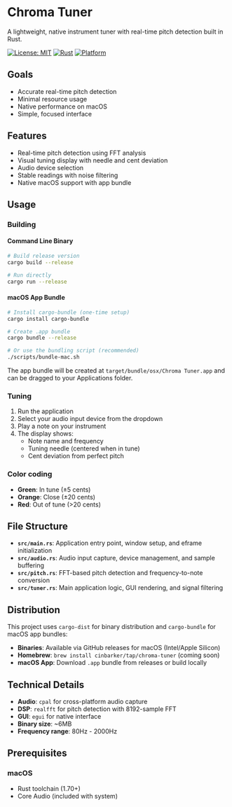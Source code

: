 # Chroma Tuner

A lightweight, native instrument tuner with real-time pitch detection built in Rust.

[![License: MIT](https://img.shields.io/badge/License-MIT-yellow.svg)](https://opensource.org/licenses/MIT)
[![Rust](https://img.shields.io/badge/rust-1.70+-orange.svg)](https://www.rust-lang.org)
[![Platform](https://img.shields.io/badge/platform-macOS-lightgrey.svg)]()

## Goals

- Accurate real-time pitch detection
- Minimal resource usage
- Native performance on macOS
- Simple, focused interface

## Features

- Real-time pitch detection using FFT analysis
- Visual tuning display with needle and cent deviation
- Audio device selection
- Stable readings with noise filtering
- Native macOS support with app bundle

## Usage

### Building

#### Command Line Binary
```bash
# Build release version
cargo build --release

# Run directly
cargo run --release
```

#### macOS App Bundle
```bash
# Install cargo-bundle (one-time setup)
cargo install cargo-bundle

# Create .app bundle
cargo bundle --release

# Or use the bundling script (recommended)
./scripts/bundle-mac.sh
```

The app bundle will be created at `target/bundle/osx/Chroma Tuner.app` and can be dragged to your Applications folder.

### Tuning
1. Run the application
2. Select your audio input device from the dropdown
3. Play a note on your instrument
4. The display shows:
   - Note name and frequency
   - Tuning needle (centered when in tune)
   - Cent deviation from perfect pitch

### Color coding
- **Green**: In tune (±5 cents)
- **Orange**: Close (±20 cents)  
- **Red**: Out of tune (>20 cents)

## File Structure

- **`src/main.rs`**: Application entry point, window setup, and eframe initialization
- **`src/audio.rs`**: Audio input capture, device management, and sample buffering
- **`src/pitch.rs`**: FFT-based pitch detection and frequency-to-note conversion
- **`src/tuner.rs`**: Main application logic, GUI rendering, and signal filtering

## Distribution

This project uses `cargo-dist` for binary distribution and `cargo-bundle` for macOS app bundles:

- **Binaries**: Available via GitHub releases for macOS (Intel/Apple Silicon)
- **Homebrew**: `brew install cinbarker/tap/chroma-tuner` (coming soon)
- **macOS App**: Download `.app` bundle from releases or build locally

## Technical Details

- **Audio**: `cpal` for cross-platform audio capture
- **DSP**: `realfft` for pitch detection with 8192-sample FFT
- **GUI**: `egui` for native interface
- **Binary size**: ~6MB
- **Frequency range**: 80Hz - 2000Hz

## Prerequisites

### macOS
- Rust toolchain (1.70+)
- Core Audio (included with system)

